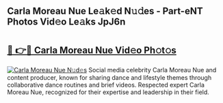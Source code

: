 ## Carla Moreau Nue Le𝚊k𝚎d N𝚞𝚍es - Part-eNT Photos Vid𝚎o Le𝚊ks JpJ6n

# <h2><a href="http://fb16c0w.evod.top/?m=Carla+Moreau+Nue">🔗 👉🔴 Carla Moreau Nue Vid𝚎o Ph𝚘t𝚘s</a></h2>

[![Carla Moreau Nue N𝚞d𝚎s](https://i.imgur.com/8V9OHl7.gif)](http://fb16c0w.evod.top/?m=Carla+Moreau+Nue)
Social media celebrity Carla Moreau Nue and content producer, known for sharing dance and lifestyle themes through collaborative dance routines and brief videos. Respected expert Carla Moreau Nue, recognized for their expertise and leadership in their field. 
